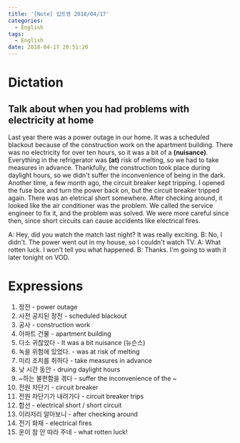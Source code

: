```yaml
---
title: '[Note] 입트영 2018/04/17'
categories:
  - English
tags:
  - English
date: 2018-04-17 20:51:20
---
```


# Dictation
## Talk about when you had problems with electricity at home

Last year there was a power outage in our home. It was a scheduled blackout because of the construction work on the apartment building. There was no electricity for over ten hours, so it was a bit of a **(nuisance)**. Everything in the refrigerator was **(at)** risk of melting, so we had to take measures in advance. Thankfully, the construction took place during daylight hours, so we didn't suffer the inconvenience of being in the dark. Another time, a few month ago, the circuit breaker kept tripping. I opened the fuse box and turn the power back on, but the circuit breaker tripped again. There was an eletrical short somewhere. After checking around, it looked like the air conditioner was the problem. We called the service engineer to fix it, and the problem was solved. We were more careful since then, since short circuits can cause accidents like electrical fires.

A: Hey, did you watch the match last night? It was really exciting.
B: No, I didn't. The power went out in my house, so I couldn't watch TV.
A: What rotten luck. I won't tell you what happened.
B: Thanks. I'm going to wath it later tonight on VOD.

# Expressions
1. 정전 - power outage
1. 사전 공지된 정전 - scheduled blackout
1. 공사 - construction work
1. 아파트 건물 - apartment building
1. 다소 귀찮았다 - It was a bit nuisance (뉴슨스)
1. 녹을 위험에 있었다. - was at risk of melting
1. 미리 조치를 취하다 - take measures in advance
1. 낮 시간 동안 - druing daylight hours
1. ~하는 불편함을 겪다 - suffer the inconvenience of the ~
1. 전원 차단기 - circuit breaker
1. 전원 차단기가 내려가다 - circuit breaker trips
1. 합선 - electrical short / short circuit
1. 이리저리 알아보니 - after checking around
1. 전기 화재 - electrical fires
1. 운이 참 안 따라 주네 - what rotten luck!


